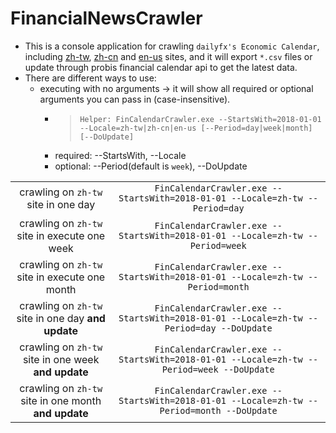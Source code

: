 # FinancialNewsCrawler

- This is a console application for crawling `dailyfx's Economic Calendar`, including [zh-tw](https://www.dailyfx.com.hk/cn/calendar), [zh-cn](https://www.dailyfx.com.hk/calendar) and [en-us](https://www.dailyfx.com/calendar) sites, and it will export `*.csv` files or update through probis financial calendar api to get the latest data.
- There are different ways to use:
    - executing with no arguments -> it will show all required or optional arguments you can pass in (case-insensitive).
        - > `Helper: FinCalendarCrawler.exe --StartsWith=2018-01-01 --Locale=zh-tw|zh-cn|en-us [--Period=day|week|month] [--DoUpdate]`
        - required: --StartsWith, --Locale
        - optional: --Period(default is `week`), --DoUpdate

|||
|:-:|:-:|
|crawling on `zh-tw` site in one day|`FinCalendarCrawler.exe --StartsWith=2018-01-01 --Locale=zh-tw --Period=day`|
|crawling on `zh-tw` site in execute one week|`FinCalendarCrawler.exe --StartsWith=2018-01-01 --Locale=zh-tw --Period=week`|
|crawling on `zh-tw` site in execute one month|`FinCalendarCrawler.exe --StartsWith=2018-01-01 --Locale=zh-tw --Period=month`|
|crawling on `zh-tw` site in one day **and update**|`FinCalendarCrawler.exe --StartsWith=2018-01-01 --Locale=zh-tw --Period=day --DoUpdate`|
|crawling on `zh-tw` site in one week **and update**|`FinCalendarCrawler.exe --StartsWith=2018-01-01 --Locale=zh-tw --Period=week --DoUpdate`|
|crawling on `zh-tw` site in one month **and update**|`FinCalendarCrawler.exe --StartsWith=2018-01-01 --Locale=zh-tw --Period=month --DoUpdate`|

